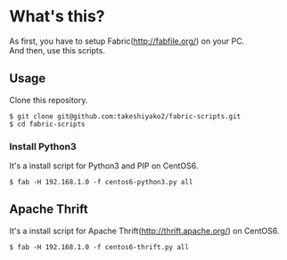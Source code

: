 # What's this?

As first, you have to setup Fabric(http://fabfile.org/) on your PC.  
And then, use this scripts.  

## Usage

Clone this repository.
```
$ git clone git@github.com:takeshiyako2/fabric-scripts.git
$ cd fabric-scripts
```

### Install Python3

It's a install script for Python3 and PIP on CentOS6.  

```
$ fab -H 192.168.1.0 -f centos6-python3.py all
```



## Apache Thrift

It's a install script for Apache Thrift(http://thrift.apache.org/) on CentOS6. 
```
$ fab -H 192.168.1.0 -f centos6-thrift.py all
```

